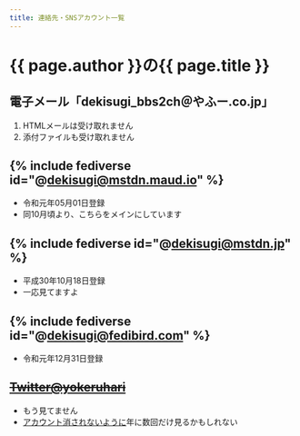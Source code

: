 ```yaml
---
title: 連絡先・SNSアカウント一覧
---
```


# {{ page.author }}の{{ page.title }}

## 電子メール「dekisugi_bbs2ch＠やふー.co.jp」
  1. HTMLメールは受け取れません
  2. 添付ファイルも受け取れません

## {% include fediverse id="@dekisugi@mstdn.maud.io" %}
  - 令和元年05月01日登録
  - 同10月頃より、こちらをメインにしています

## {% include fediverse id="@dekisugi@mstdn.jp" %}
  - 平成30年10月18日登録
  - 一応見てますよ

## {% include fediverse id="@dekisugi@fedibird.com" %}
  - 令和元年12月31日登録

## ~~[Twitter@yokeruhari](https://twitter.com/yokeruhari)~~
  - もう見てません
  - [アカウント消されないように](https://japanese.engadget.com/2019/11/27/twitter/)年に数回だけ見るかもしれない
